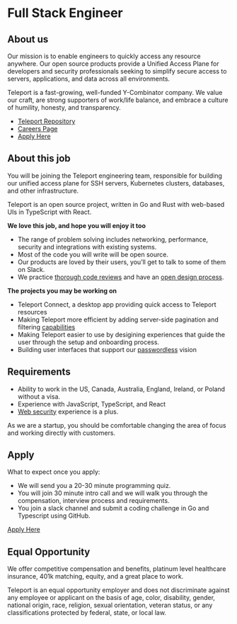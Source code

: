 # Full Stack Engineer

## About us

Our mission is to enable engineers to quickly access any resource anywhere. Our
open source products provide a Unified Access Plane for developers and security
professionals seeking to simplify secure access to servers, applications, and
data across all environments.

Teleport is a fast-growing, well-funded Y-Combinator company. We value our
craft, are strong supporters of work/life balance, and embrace a culture of
humility, honesty, and transparency.

- [Teleport Repository](https://github.com/gravitational/teleport)
- [Careers Page](https://goteleport.com/careers/)
- [Apply Here](https://jobs.lever.co/teleport/2ec21642-ae90-4765-b9e3-b8b3ea312b3c)

## About this job

You will be joining the Teleport engineering team, responsible for building our
unified access plane for SSH servers, Kubernetes clusters, databases, and other
infrastructure.

Teleport is an open source project, written in Go and Rust with web-based UIs in
TypeScript with React.

**We love this job, and hope you will enjoy it too**

* The range of problem solving includes networking, performance, security and integrations with existing systems.
* Most of the code you will write will be open source.
* Our products are loved by their users, you’ll get to talk to some of them on Slack.
* We practice [thorough code reviews](https://github.com/gravitational/teleport/pull/4769) and
  have an [open design process](https://github.com/gravitational/teleport/tree/master/rfd).

**The projects you may be working on**

* Teleport Connect, a desktop app providing quick access to Teleport resources
* Making Teleport more efficient by adding server-side pagination and filtering
  [capabilities](https://github.com/gravitational/teleport/blob/master/rfd/0055-webui-ss-paginate-filter.md)
* Making Teleport easier to use by desigining experiences that guide the user
  through the setup and onboarding process.
* Building user interfaces that support our
  [passwordless](https://github.com/gravitational/teleport/blob/master/rfd/0052-passwordless.md)
  vision

## Requirements

* Ability to work in the US, Canada, Australia, England, Ireland, or Poland without a visa.
* Experience with JavaScript, TypeScript, and React
* [Web security](https://developer.mozilla.org/en-US/docs/Web/Security) experience is a plus.

As we are a startup, you should be comfortable changing the area of focus and
working directly with customers.

## Apply

What to expect once you apply:

* We will send you a 20-30 minute programming quiz.
* You will join 30 minute intro call and we will walk you through the
  compensation, interview process and requirements.
* You join a slack channel and submit a coding challenge in Go and Typescript using GitHub.

[Apply Here](https://jobs.lever.co/teleport/2ec21642-ae90-4765-b9e3-b8b3ea312b3c)

## Equal Opportunity

We offer competitive compensation and benefits, platinum level healthcare
insurance, 401k matching, equity, and a great place to work.

Teleport is an equal opportunity employer and does not discriminate against any
employee or applicant on the basis of age, color, disability, gender, national
origin, race, religion, sexual orientation, veteran status, or any
classifications protected by federal, state, or local law.
